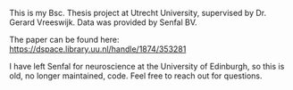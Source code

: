 This is my Bsc. Thesis project at Utrecht University, supervised by Dr. Gerard Vreeswijk. Data was provided by Senfal BV.

The paper can be found here: https://dspace.library.uu.nl/handle/1874/353281


I have left Senfal for neuroscience at the University of Edinburgh, so this is old, no longer maintained, code. Feel free to reach out for questions.

